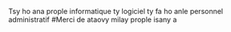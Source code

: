 Tsy ho ana prople informatique ty logiciel ty fa ho anle personnel administratif
#Merci de ataovy milay prople isany a
